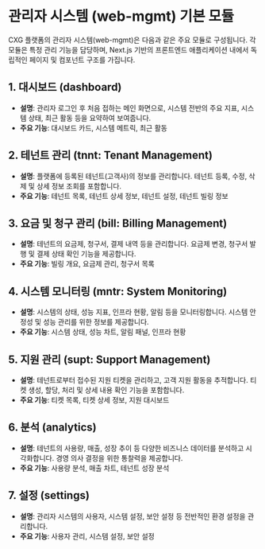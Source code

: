 # 관리자 시스템 (web-mgmt) 기본 모듈

CXG 플랫폼의 관리자 시스템(web-mgmt)은 다음과 같은 주요 모듈로 구성됩니다. 각 모듈은 특정 관리 기능을 담당하며, Next.js 기반의 프론트엔드 애플리케이션 내에서 독립적인 페이지 및 컴포넌트 구조를 가집니다.

## 1. 대시보드 (dashboard)
- **설명**: 관리자 로그인 후 처음 접하는 메인 화면으로, 시스템 전반의 주요 지표, 시스템 상태, 최근 활동 등을 요약하여 보여줍니다.
- **주요 기능**: 대시보드 카드, 시스템 메트릭, 최근 활동

## 2. 테넌트 관리 (tnnt: Tenant Management)
- **설명**: 플랫폼에 등록된 테넌트(고객사)의 정보를 관리합니다. 테넌트 등록, 수정, 삭제 및 상세 정보 조회를 포함합니다.
- **주요 기능**: 테넌트 목록, 테넌트 상세 정보, 테넌트 설정, 테넌트 빌링 정보

## 3. 요금 및 청구 관리 (bill: Billing Management)
- **설명**: 테넌트의 요금제, 청구서, 결제 내역 등을 관리합니다. 요금제 변경, 청구서 발행 및 결제 상태 확인 기능을 제공합니다.
- **주요 기능**: 빌링 개요, 요금제 관리, 청구서 목록

## 4. 시스템 모니터링 (mntr: System Monitoring)
- **설명**: 시스템의 상태, 성능 지표, 인프라 현황, 알림 등을 모니터링합니다. 시스템 안정성 및 성능 관리를 위한 정보를 제공합니다.
- **주요 기능**: 시스템 상태, 성능 차트, 알림 패널, 인프라 현황

## 5. 지원 관리 (supt: Support Management)
- **설명**: 테넌트로부터 접수된 지원 티켓을 관리하고, 고객 지원 활동을 추적합니다. 티켓 생성, 할당, 처리 및 상세 내용 확인 기능을 포함합니다.
- **주요 기능**: 티켓 목록, 티켓 상세 정보, 지원 대시보드

## 6. 분석 (analytics)
- **설명**: 테넌트의 사용량, 매출, 성장 추이 등 다양한 비즈니스 데이터를 분석하고 시각화합니다. 경영 의사 결정을 위한 통찰력을 제공합니다.
- **주요 기능**: 사용량 분석, 매출 차트, 테넌트 성장 분석

## 7. 설정 (settings)
- **설명**: 관리자 시스템의 사용자, 시스템 설정, 보안 설정 등 전반적인 환경 설정을 관리합니다.
- **주요 기능**: 사용자 관리, 시스템 설정, 보안 설정
